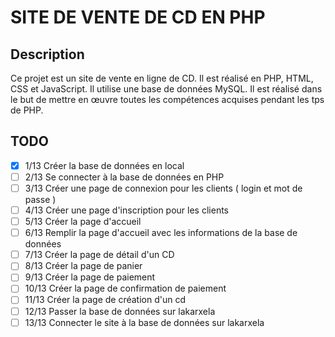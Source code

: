 # SITE DE VENTE DE CD EN PHP

## Description
Ce projet est un site de vente en ligne de CD. Il est réalisé en PHP, HTML, CSS et JavaScript. Il utilise une base de données MySQL. 
Il est réalisé dans le but de mettre en œuvre toutes les compétences acquises pendant les tps de PHP.

## TODO
- [x] 1/13  Créer la base de données en local
- [ ] 2/13  Se connecter à la base de données en PHP
- [ ] 3/13  Créer une page de connexion pour les clients ( login et mot de passe )
- [ ] 4/13  Créer une page d'inscription pour les clients
- [ ] 5/13  Créer la page d'accueil
- [ ] 6/13  Remplir la page d'accueil avec les informations de la base de données
- [ ] 7/13  Créer la page de détail d'un CD
- [ ] 8/13  Créer la page de panier
- [ ] 9/13  Créer la page de paiement
- [ ] 10/13 Créer la page de confirmation de paiement
- [ ] 11/13 Créer la page de création d'un cd
- [ ] 12/13 Passer la base de données sur lakarxela
- [ ] 13/13 Connecter le site à la base de données sur lakarxela